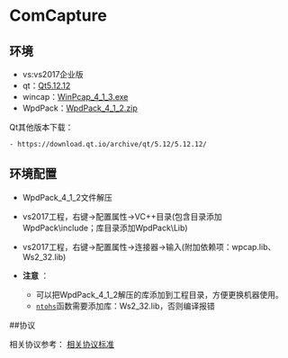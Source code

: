# ComCapture

## 环境

- vs:vs2017企业版
- qt：[Qt5.12.12](https://download.qt.io/archive/qt/5.12/5.12.12/qt-opensource-windows-x86-5.12.12.exe)
- wincap：[WinPcap_4_1_3.exe](https://www.winpcap.org/install/bin/WinPcap_4_1_3.exe)
- WpdPack：[WpdPack_4_1_2.zip](https://www.winpcap.org/install/bin/WpdPack_4_1_2.zip)


Qt其他版本下载：
    
    - https://download.qt.io/archive/qt/5.12/5.12.12/

## 环境配置

- WpdPack_4_1_2文件解压
- vs2017工程，右键->配置属性->VC++目录(包含目录添加WpdPack\include；库目录添加WpdPack\Lib)
- vs2017工程，右键->配置属性->连接器->输入(附加依赖项：wpcap.lib、Ws2_32.lib)



- **注意** ：
    + 可以把WpdPack_4_1_2解压的库添加到工程目录，方便更换机器使用。
    + [`ntohs`](https://docs.microsoft.com/zh-cn/windows/win32/api/winsock2/nf-winsock2-ntohs)函数需要添加库：Ws2_32.lib，否则编译报错


##协议

相关协议参考： [相关协议标准](./doc/protocals.md)
